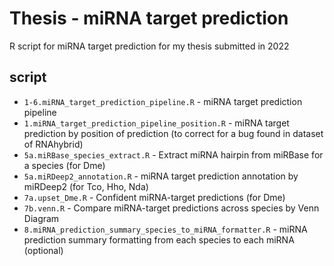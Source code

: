 # Thesis - miRNA target prediction
R script for miRNA target prediction for my thesis submitted in 2022

## script
- `1-6.miRNA_target_prediction_pipeline.R` - miRNA target prediction pipeline
- `1.miRNA_target_prediction_pipeline_position.R` -  miRNA target prediction by position of prediction (to correct for a bug found in dataset of RNAhybrid)
- `5a.miRBase_species_extract.R` -  Extract miRNA hairpin from miRBase for a species (for Dme)
- `5a.miRDeep2_annotation.R` - miRNA target prediction annotation by miRDeep2 (for Tco, Hho, Nda)
- `7a.upset_Dme.R` -  Confident miRNA-target predictions (for Dme)
- `7b.venn.R` - Compare miRNA-target predictions across species by Venn Diagram
- `8.miRNA_prediction_summary_species_to_miRNA_formatter.R` - miRNA prediction summary formatting from each species to each miRNA (optional)
